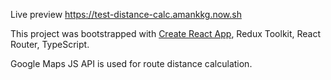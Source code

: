 Live preview https://test-distance-calc.amankkg.now.sh

This project was bootstrapped with [Create React App](https://github.com/facebook/create-react-app), Redux Toolkit, React Router, TypeScript.

Google Maps JS API is used for route distance calculation.

